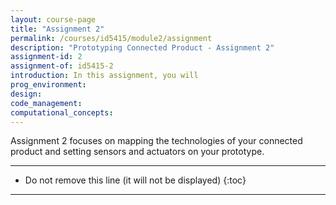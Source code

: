 ```yaml
---
layout: course-page
title: "Assignment 2"
permalink: /courses/id5415/module2/assignment
description: "Prototyping Connected Product - Assignment 2"
assignment-id: 2
assignment-of: id5415-2
introduction: In this assignment, you will
prog_environment: 
design: 
code_management: 
computational_concepts: 
---
```


Assignment 2 focuses on mapping the technologies of your connected product and setting sensors and actuators on your prototype.


---

* Do not remove this line (it will not be displayed)
{:toc}

---